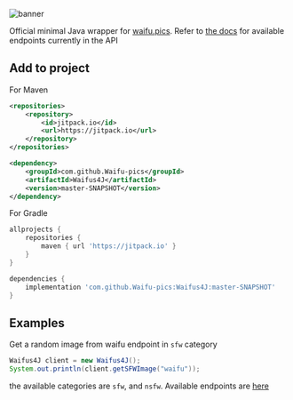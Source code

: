 ![banner](https://raw.githubusercontent.com/Waifu-pics/Waifus4J/master/src/main/resources/banner.png)

Official minimal Java wrapper for [waifu.pics](https://waifu.pics).
Refer to [the docs](https://waifu.pics/docs) for available endpoints currently in the API

## Add to project
For Maven
```xml
<repositories>
    <repository>
        <id>jitpack.io</id>
        <url>https://jitpack.io</url>
    </repository>
</repositories>
```
```xml
<dependency>
    <groupId>com.github.Waifu-pics</groupId>
    <artifactId>Waifus4J</artifactId>
    <version>master-SNAPSHOT</version>
</dependency>
```

For Gradle
```groovy
allprojects {
    repositories {
		maven { url 'https://jitpack.io' }
	}
}
```
```groovy
dependencies {
    implementation 'com.github.Waifu-pics:Waifus4J:master-SNAPSHOT'
}
```
## Examples
Get a random image from waifu endpoint in `sfw` category
```Java
Waifus4J client = new Waifus4J();
System.out.println(client.getSFWImage("waifu"));
```
the available categories are `sfw`, and `nsfw`. Available endpoints are [here](https://waifu.pics/docs)
